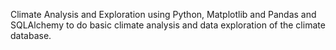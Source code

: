Climate Analysis and Exploration using Python, Matplotlib and Pandas and SQLAlchemy to do basic climate analysis and data exploration of the climate database.
